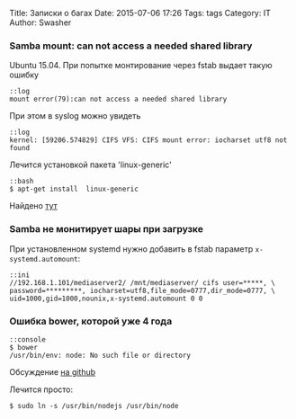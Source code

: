 Title: Записки о багах
Date: 2015-07-06 17:26
Tags: tags
Category: IT
Author: Swasher

### Samba mount: can not access a needed shared library

Ubuntu 15.04. При попытке монтирование через fstab выдает такую ошибку

    ::log
    mount error(79):can not access a needed shared library

При этом в syslog можно увидеть

    ::log
    kernel: [59206.574829] CIFS VFS: CIFS mount error: iocharset utf8 not found
    
Лечится установкой пакета 'linux-generic'
 
    ::bash
    $ apt-get install  linux-generic

Найдено [тут](http://askubuntu.com/a/618187/335705)

### Samba не монитирует шары при загрузке

При установленном systemd нужно добавить в fstab параметр `x-systemd.automount`:

    ::ini
    //192.168.1.101/mediaserver2/ /mnt/mediaserver/ cifs user=*****, \
    password=*********, iocharset=utf8,file_mode=0777,dir_mode=0777, \
    uid=1000,gid=1000,nounix,x-systemd.automount 0 0

### Ошибка bower, которой уже 4 года

    ::console
    $ bower
    /usr/bin/env: node: No such file or directory

Обсуждение [на github](https://github.com/nodejs/node-v0.x-archive/issues/3911)

Лечится просто:

    $ sudo ln -s /usr/bin/nodejs /usr/bin/node
